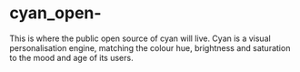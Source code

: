 # cyan_open-
This is where the public open source of cyan will live. Cyan is a visual personalisation engine, matching the colour hue, brightness and saturation to the mood and age of its users. 
